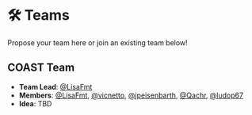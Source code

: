 # 🛠 Teams

Propose your team here or join an existing team below!

## COAST Team

- **Team Lead**: [@LisaFmt](https://github.com/lisafmt)
- **Members**: [@LisaFmt](https://github.com/lisafmt), [@vicnetto](https://github.com/vicnetto), [@jpeisenbarth](https://github.com/jpeisenbarth), [@Qachr](https://github.com/Qachr), [@ludop67](https://github.com/ludop67)
- **Idea**: TBD
